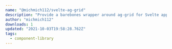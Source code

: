```yaml
---
name: "@michmich112/svelte-ag-grid"
description: "Provide a barebones wrapper around ag-grid for Svelte applications."
author: "michmich112"
downloads: 1
updated: "2021-10-03T19:58:28.762Z"
tags: 
  - component-library
---
```

